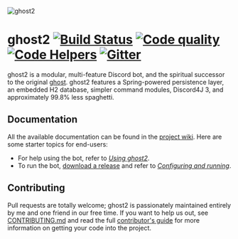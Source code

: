 ![ghost2](https://github.com/cbryant02/cbryant02.github.io/raw/master/media/ghost2_banner.png)

# ghost2 [![Build Status](https://travis-ci.org/cbryant02/ghost2.svg?branch=master)](https://travis-ci.org/cbryant02/ghost2) [![Code quality](https://api.codacy.com/project/badge/Grade/808e79c8e08c4c29badc3de4e4ba70f8)](https://www.codacy.com/app/cbryant02/ghost2?utm_source=github.com&amp;utm_medium=referral&amp;utm_content=cbryant02/ghost2&amp;utm_campaign=Badge_Grade) [![Code Helpers](https://www.codetriage.com/cbryant02/ghost2/badges/users.svg)](https://www.codetriage.com/cbryant02/ghost2) [![Gitter](https://badges.gitter.im/ghost2-dev/community.svg)](https://gitter.im/ghost2-dev/community?utm_source=badge&utm_medium=badge&utm_campaign=pr-badge)
ghost2 is a modular, multi-feature Discord bot, and the spiritual successor to the original [ghost](https://github.com/cbryant02/ghost). ghost2 features a Spring-powered persistence layer, an embedded H2 database, simpler command modules, Discord4J 3, and approximately 99.8% less spaghetti.

## Documentation
All the available documentation can be found in the [project wiki](https://github.com/cbryant02/ghost2/wiki). Here are some starter topics for end-users:

  - For help using the bot, refer to [*Using ghost2*](https://github.com/cbryant02/ghost2/wiki/Using-ghost2).
  - To run the bot, [download a release](https://github.com/cbryant02/ghost2/releases) and refer to [*Configuring and running*](https://github.com/cbryant02/ghost2/wiki/Configuring-and-running).

## Contributing
Pull requests are totally welcome; ghost2 is passionately maintained entirely by me and one friend in our free time. If you want to help us out, see [CONTRIBUTING.md](https://github.com/cbryant02/ghost2/blob/master/CONTRIBUTING.md) and read the full [contributor's guide](https://github.com/cbryant02/ghost2/wiki/Contributor's-guide) for more information on getting your code into the project.
